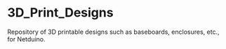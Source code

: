 # 3D_Print_Designs
Repository of 3D printable designs such as baseboards, enclosures, etc., for Netduino.
